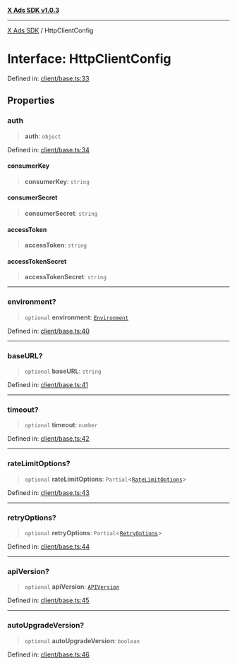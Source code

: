 [**X Ads SDK v1.0.3**](../README.md)

***

[X Ads SDK](../globals.md) / HttpClientConfig

# Interface: HttpClientConfig

Defined in: [client/base.ts:33](https://github.com/kage1020/x-ads-sdk/blob/main/src/client/base.ts#L33)

## Properties

### auth

> **auth**: `object`

Defined in: [client/base.ts:34](https://github.com/kage1020/x-ads-sdk/blob/main/src/client/base.ts#L34)

#### consumerKey

> **consumerKey**: `string`

#### consumerSecret

> **consumerSecret**: `string`

#### accessToken

> **accessToken**: `string`

#### accessTokenSecret

> **accessTokenSecret**: `string`

***

### environment?

> `optional` **environment**: [`Environment`](../enumerations/Environment.md)

Defined in: [client/base.ts:40](https://github.com/kage1020/x-ads-sdk/blob/main/src/client/base.ts#L40)

***

### baseURL?

> `optional` **baseURL**: `string`

Defined in: [client/base.ts:41](https://github.com/kage1020/x-ads-sdk/blob/main/src/client/base.ts#L41)

***

### timeout?

> `optional` **timeout**: `number`

Defined in: [client/base.ts:42](https://github.com/kage1020/x-ads-sdk/blob/main/src/client/base.ts#L42)

***

### rateLimitOptions?

> `optional` **rateLimitOptions**: `Partial`\<[`RateLimitOptions`](RateLimitOptions.md)\>

Defined in: [client/base.ts:43](https://github.com/kage1020/x-ads-sdk/blob/main/src/client/base.ts#L43)

***

### retryOptions?

> `optional` **retryOptions**: `Partial`\<[`RetryOptions`](RetryOptions.md)\>

Defined in: [client/base.ts:44](https://github.com/kage1020/x-ads-sdk/blob/main/src/client/base.ts#L44)

***

### apiVersion?

> `optional` **apiVersion**: [`APIVersion`](../enumerations/APIVersion.md)

Defined in: [client/base.ts:45](https://github.com/kage1020/x-ads-sdk/blob/main/src/client/base.ts#L45)

***

### autoUpgradeVersion?

> `optional` **autoUpgradeVersion**: `boolean`

Defined in: [client/base.ts:46](https://github.com/kage1020/x-ads-sdk/blob/main/src/client/base.ts#L46)
